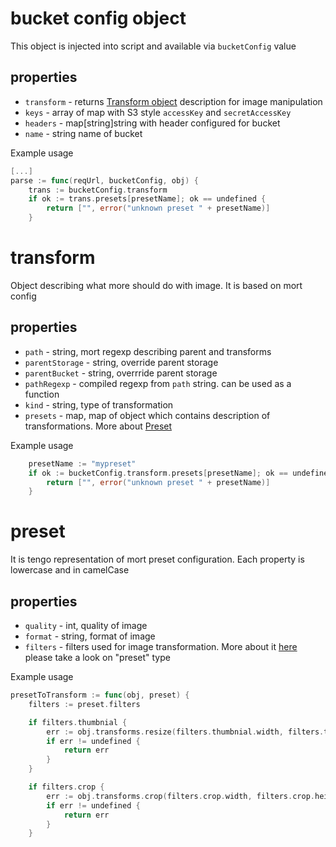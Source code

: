 # bucket config object
This object is injected into script and available via `bucketConfig` value

## properties

* `transform` - returns [Transform object](#transform) description for image manipulation
* `keys` - array of map with S3 style `accessKey` and `secretAccessKey`
* `headers` - map[string]string with header configured for bucket
* `name` - string name of bucket

Example usage

```go
[...]
parse := func(reqUrl, bucketConfig, obj) {
	trans := bucketConfig.transform
	if ok := trans.presets[presetName]; ok == undefined {
		return ["", error("unknown preset " + presetName)]
	}

```

# transform

Object describing what more should do with image. It is based on mort config


## properties

* `path` - string, mort regexp describing parent and transforms
* `parentStorage` - string, override parent storage
* `parentBucket` - string, overrride parent storage
* `pathRegexp` - compiled regexp from `path` string. can be used as a function
* `kind` - string, type of transformation
* `presets` - map, map of object which contains description of transformations. More about [Preset](#preset)

Example usage

```go
    presetName := "mypreset"
	if ok := bucketConfig.transform.presets[presetName]; ok == undefined {
		return ["", error("unknown preset " + presetName)]
    }
```

# preset

It is tengo representation of mort preset configuration. Each property is lowercase and in camelCase

## properties

* `quality` - int, quality of image
* `format` - string, format of image
* `filters` - filters used for image transformation. More about it [here](doc/Image-Operations.md) please take a look on "preset" type

Example usage

```go
presetToTransform := func(obj, preset) {
	filters := preset.filters

	if filters.thumbnial {
		err := obj.transforms.resize(filters.thumbnial.width, filters.thumbnial.height, filters.thumbnial.mode == "outbound", filters.thumbnial.preserveAspectRatio, filters.thumbnial.fill)
		if err != undefined {
			return err
		}
	}

	if filters.crop {
		err := obj.transforms.crop(filters.crop.width, filters.crop.height, filters.crop.gravity, filters.crop.mode == "outbound", filters.crop.embed)
		if err != undefined {
			return err
		}
	}

```




